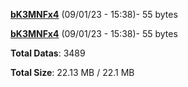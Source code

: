 [**bK3MNFx4**](/data/bK3MNFx4.txt) (09/01/23 - 15:38)- 55 bytes

[**bK3MNFx4**](/data/bK3MNFx4.txt) (09/01/23 - 15:38)- 55 bytes

**Total Datas**: 3489

**Total Size**: 22.13 MB / 22.1 MB